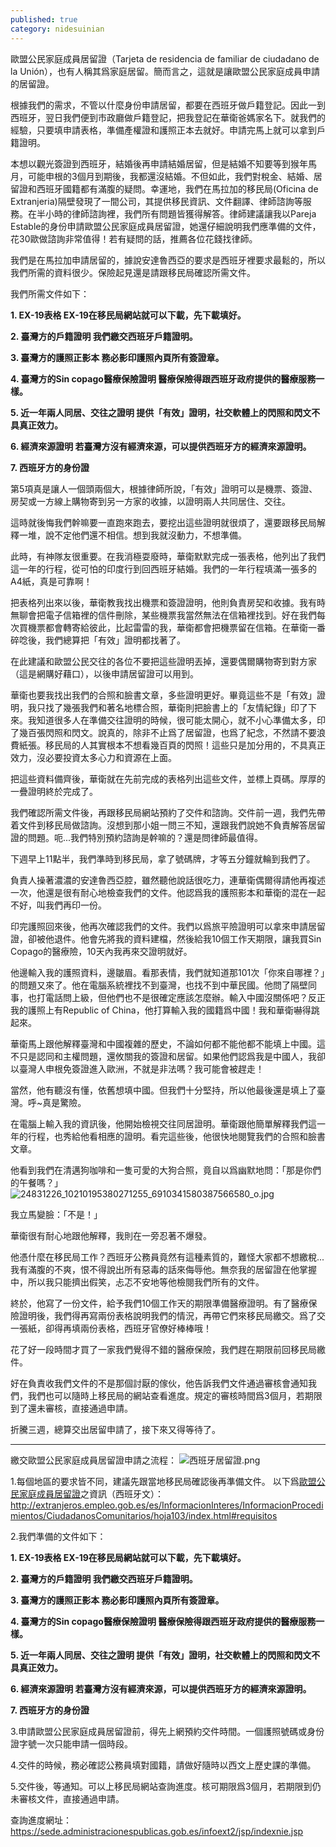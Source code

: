 ```yaml
---
published: true
category: nidesuinian
---
```

歐盟公民家庭成員居留證（Tarjeta de residencia de familiar de ciudadano de la Unión），也有人稱其爲家庭居留。簡而言之，這就是讓歐盟公民家庭成員申請的居留證。

根據我們的需求，不管以什麼身份申請居留，都要在西班牙做戶籍登記。因此一到西班牙，翌日我們便到市政廳做戶籍登記，把我登記在華衛爸媽家名下。就我們的經驗，只要填申請表格，準備產權證和護照正本去就好。申請完馬上就可以拿到戶籍證明。

本想以觀光簽證到西班牙，結婚後再申請結婚居留，但是結婚不知要等到猴年馬月，可能申根的3個月到期後，我都還沒結婚。不但如此，我們對稅金、結婚、居留證和西班牙國籍都有滿腹的疑問。幸運地，我們在馬拉加的移民局(Oficina de Extranjeria)隔壁發現了一間公司，其提供移民資訊、文件翻譯、律師諮詢等服務。在半小時的律師諮詢裡，我們所有問題皆獲得解答。律師建議讓我以Pareja Estable的身份申請歐盟公民家庭成員居留證，她還仔細說明我們應準備的文件，花30歐做諮詢非常值得！若有疑問的話，推薦各位花錢找律師。

我們是在馬拉加申請居留的，據說安達魯西亞的要求是西班牙裡要求最鬆的，所以我們所需的資料很少。保險起見還是請跟移民局確認所需文件。

我們所需文件如下：

**1. EX-19表格
   EX-19在移民局網站就可以下載，先下載填好。**
   
**2. 臺灣方的戶籍證明
   我們繳交西班牙戶籍證明。**
   
**3. 臺灣方的護照正影本
   務必影印護照內頁所有簽證章。**
   
**4. 臺灣方的Sin copago醫療保險證明
   醫療保險得跟西班牙政府提供的醫療服務一樣。**
   
**5. 近一年兩人同居、交往之證明
   提供「有效」證明，社交軟體上的閃照和閃文不具真正效力。**
   
**6. 經濟來源證明
   若臺灣方沒有經濟來源，可以提供西班牙方的經濟來源證明。**
   
**7. 西班牙方的身份證**

第5項真是讓人一個頭兩個大，根據律師所說，「有效」證明可以是機票、簽證、房契或一方線上購物寄到另一方家的收據，以證明兩人共同居住、交往。

這時就後悔我們幹嘛要一直跑來跑去，要挖出這些證明就很煩了，還要跟移民局解釋一堆，說不定他們還不相信。想到我就沒動力，不想準備。

此時，有神隊友很重要。在我消極耍廢時，華衛默默完成一張表格，他列出了我們這一年的行程，從可怕的印度行到回西班牙結婚。我們的一年行程填滿一張多的A4紙，真是可靠啊！

把表格列出來以後，華衛教我找出機票和簽證證明，他則負責房契和收據。我有時無聊會把電子信箱裡的信件刪除，某些機票我當然無法在信箱裡找到。好在我們每次買機票都會轉寄給彼此，比起雷雷的我，華衛都會把機票留在信箱。在華衛一番碎唸後，我們總算把「有效」證明都找著了。

在此建議和歐盟公民交往的各位不要把這些證明丟掉，還要偶爾購物寄到對方家（這是網購好藉口），以後申請居留證可以用到。

華衛也要我找出我們的合照和臉書文章，多些證明更好。畢竟這些不是「有效」證明，我只找了幾張我們和著名地標合照，華衛則把臉書上的「友情紀錄」印了下來。我知道很多人在準備交往證明的時候，很可能太開心，就不小心準備太多，印了幾百張閃照和閃文。說真的，除非不止爲了居留證，也爲了紀念，不然請不要浪費紙張。移民局的人其實根本不想看幾百頁的閃照！這些只是加分用的，不具真正效力，沒必要投資太多心力和資源在上面。

把這些資料備齊後，華衛就在先前完成的表格列出這些文件，並標上頁碼。厚厚的一疊證明終於完成了。

我們確認所需文件後，再跟移民局網站預約了交件和諮詢。交件前一週，我們先帶着文件到移民局做諮詢。沒想到那小姐一問三不知，還跟我們說她不負責解答居留證的問題。呃...我們特別預約諮詢是幹嘛的？還是問律師最值得。

下週早上11點半，我們準時到移民局，拿了號碼牌，才等五分鐘就輪到我們了。

負責人操著濃濃的安達魯西亞腔，雖然聽他說話很吃力，連華衛偶爾得請他再複述一次，他還是很有耐心地檢查我們的文件。他認爲我的護照影本和華衛的混在一起不好，叫我們再印一份。

印完護照回來後，他再次確認我們的文件。我們以爲旅平險證明可以拿來申請居留證，卻被他退件。他會先將我的資料建檔，然後給我10個工作天期限，讓我買Sin Copago的醫療險，10天內我再來交證明就好。

他邊輸入我的護照資料，邊皺眉。看那表情，我們就知道那101次「你來自哪裡？」的問題又來了。他在電腦系統裡找不到臺灣，也找不到中華民國。他問了隔壁同事，也打電話問上級，但他們也不是很確定應該怎麼辦。輸入中國沒關係吧？反正我的護照上有Republic of China，他打算輸入我的國籍爲中國！我和華衛嚇得跳起來。

華衛馬上跟他解釋臺灣和中國複雜的歷史，不論如何都不能他都不能填上中國。這不只是認同和主權問題，還攸關我的簽證和居留。如果他們認爲我是中國人，我卻以臺灣人申根免簽證進入歐洲，不就是非法嗎？我可能會被趕走！

當然，他有聽沒有懂，依舊想填中國。但我們十分堅持，所以他最後還是填上了臺灣。呼~真是驚險。

在電腦上輸入我的資訊後，他開始檢視交往同居證明。華衛跟他簡單解釋我們這一年的行程，也秀給他看相應的證明。看完這些後，他很快地閱覽我們的合照和臉書文章。

他看到我們在清邁狗咖啡和一隻可愛的大狗合照，竟自以爲幽默地問：「那是你們的午餐嗎？」
![24831226_10210195380271255_6910341580387566580_o.jpg]({{site.baseurl}}/images/24831226_10210195380271255_6910341580387566580_o.jpg)


我立馬變臉：「不是！」

華衛很有耐心地跟他解釋，我則在一旁忍著不爆發。

他憑什麼在移民局工作？西班牙公務員竟然有這種素質的，難怪大家都不想繳稅...我有滿腹的不爽，恨不得說出所有惡毒的話來侮辱他。無奈我的居留證在他掌握中，所以我只能擠出假笑，忐忑不安地等他檢閱我們所有的文件。

終於，他寫了一份文件，給予我們10個工作天的期限準備醫療證明。有了醫療保險證明後，我們得再寫兩份表格說明我們的情況，再帶它們來移民局繳交。爲了交一張紙，卻得再填兩份表格，西班牙官僚好棒棒哦！

花了好一段時間才買了一家我們覺得不錯的醫療保險，我們趕在期限前回移民局繳件。

好在負責收我們文件的不是那個討厭的傢伙，他告訴我們文件通過審核會通知我們，我們也可以隨時上移民局的網站查看進度。規定的審核時間爲3個月，若期限到了還未審核，直接通過申請。

折騰三週，總算交出居留申請了，接下來又得等待了。

*************************

繳交歐盟公民家庭成員居留證申請之流程：
![西班牙居留證.png]({{site.baseurl}}/images/西班牙居留證.png)


1.每個地區的要求皆不同，建議先跟當地移民局確認後再準備文件。
以下爲[歐盟公民家庭成員居留證](http://extranjeros.empleo.gob.es/es/InformacionInteres/InformacionProcedimientos/CiudadanosComunitarios/hoja103/index.html#requisitos)之資訊（西班牙文）：http://extranjeros.empleo.gob.es/es/InformacionInteres/InformacionProcedimientos/CiudadanosComunitarios/hoja103/index.html#requisitos

2.我們準備的文件如下：

**1. EX-19表格
   EX-19在移民局網站就可以下載，先下載填好。**
   
**2. 臺灣方的戶籍證明
   我們繳交西班牙戶籍證明。**
   
**3. 臺灣方的護照正影本
   務必影印護照內頁所有簽證章。**
   
**4. 臺灣方的Sin copago醫療保險證明
   醫療保險得跟西班牙政府提供的醫療服務一樣。**
   
**5. 近一年兩人同居、交往之證明
   提供「有效」證明，社交軟體上的閃照和閃文不具真正效力。**
   
**6. 經濟來源證明
   若臺灣方沒有經濟來源，可以提供西班牙方的經濟來源證明。**
   
**7. 西班牙方的身份證**


3.申請歐盟公民家庭成員居留證前，得先上網預約交件時間。一個護照號碼或身份證字號一次只能申請一個時段。

4.交件的時候，務必確認公務員填對國籍，請做好隨時以西文上歷史課的準備。

5.交件後，等通知。可以上移民局網站查詢進度。核可期限爲3個月，若期限到仍未審核文件，直接通過申請。

查詢進度網址：https://sede.administracionespublicas.gob.es/infoext2/jsp/indexnie.jsp
